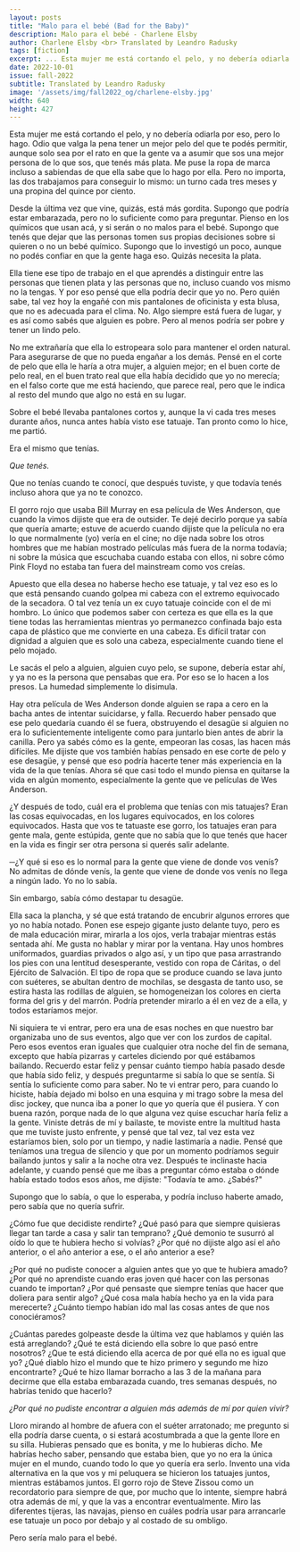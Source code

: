 ```yaml
---
layout: posts
title: "Malo para el bebé (Bad for the Baby)"
description: Malo para el bebé - Charlene Elsby
author: Charlene Elsby <br> Translated by Leandro Radusky
tags: [fiction]
excerpt: ... Esta mujer me está cortando el pelo, y no debería odiarla por eso, pero lo hago ...
date: 2022-10-01
issue: fall-2022
subtitle: Translated by Leandro Radusky
image: '/assets/img/fall2022_og/charlene-elsby.jpg'
width: 640
height: 427
--- 
```


Esta mujer me está cortando el pelo, y no debería odiarla por eso, pero
lo hago. Odio que valga la pena tener un mejor pelo del que te podés
permitir, aunque solo sea por el rato en que la gente va a asumir que
sos una mejor persona de lo que sos, que tenés más plata. Me puse la
ropa de marca incluso a sabiendas de que ella sabe que lo hago por ella.
Pero no importa, las dos trabajamos para conseguir lo mismo: un turno
cada tres meses y una propina del quince por ciento.

Desde la última vez que vine, quizás, está más gordita. Supongo que
podría estar embarazada, pero no lo suficiente como para preguntar.
Pienso en los químicos que usan acá, y si serán o no malos para el bebé.
Supongo que tenés que dejar que las personas tomen sus propias
decisiones sobre si quieren o no un bebé químico. Supongo que lo
investigó un poco, aunque no podés confiar en que la gente haga eso.
Quizás necesita la plata.

Ella tiene ese tipo de trabajo en el que aprendés a distinguir entre las
personas que tienen plata y las personas que no, incluso cuando vos
mismo no la tengas. Y por eso pensé que ella podría decir que yo no.
Pero quién sabe, tal vez hoy la engañé con mis pantalones de oficinista
y esta blusa, que no es adecuada para el clima. No. Algo siempre está
fuera de lugar, y es así como sabés que alguien es pobre. Pero al menos
podría ser pobre y tener un lindo pelo.

No me extrañaría que ella lo estropeara solo para mantener el orden
natural. Para asegurarse de que no pueda engañar a los demás. Pensé en
el corte de pelo que ella le haría a otra mujer, a alguien mejor; en el
buen corte de pelo real, en el buen trato real que ella había decidido
que yo no merecía; en el falso corte que me está haciendo, que parece
real, pero que le indica al resto del mundo que algo no está en su
lugar.

Sobre el bebé llevaba pantalones cortos y, aunque la vi cada tres meses
durante años, nunca antes había visto ese tatuaje. Tan pronto como lo
hice, me partió.

Era el mismo que tenías.

*Que tenés.*

Que no tenías cuando te conocí, que después tuviste, y que todavía tenés
incluso ahora que ya no te conozco.

El gorro rojo que usaba Bill Murray en esa película de Wes Anderson, que
cuando la vimos dijiste que era de outsider. Te dejé decirlo porque ya
sabía que quería amarte; estuve de acuerdo cuando dijiste que la
película no era lo que normalmente (yo) vería en el cine; no dije nada
sobre los otros hombres que me habían mostrado películas más fuera de la
norma todavía; ni sobre la música que escuchaba cuando estaba con ellos,
ni sobre cómo Pink Floyd no estaba tan fuera del mainstream como vos
creías.

Apuesto que ella desea no haberse hecho ese tatuaje, y tal vez eso es lo
que está pensando cuando golpea mi cabeza con el extremo equivocado de
la secadora. O tal vez tenía un ex cuyo tatuaje coincide con el de mi
hombro. Lo único que podemos saber con certeza es que ella es la que
tiene todas las herramientas mientras yo permanezco confinada bajo esta
capa de plástico que me convierte en una cabeza. Es difícil tratar con
dignidad a alguien que es solo una cabeza, especialmente cuando tiene el
pelo mojado.

Le sacás el pelo a alguien, alguien cuyo pelo, se supone, debería estar
ahí, y ya no es la persona que pensabas que era. Por eso se lo hacen a
los presos. La humedad simplemente lo disimula.

Hay otra película de Wes Anderson donde alguien se rapa a cero en la
bacha antes de intentar suicidarse, y falla. Recuerdo haber pensado que
ese pelo quedaría cuando él se fuera, obstruyendo el desagüe si alguien
no era lo suficientemente inteligente como para juntarlo bien antes de
abrir la canilla. Pero ya sabés cómo es la gente, empeoran las cosas,
las hacen más difíciles. Me dijiste que vos también habías pensado en
ese corte de pelo y ese desagüe, y pensé que eso podría hacerte tener
más experiencia en la vida de la que tenías. Ahora sé que casi todo el
mundo piensa en quitarse la vida en algún momento, especialmente la
gente que ve películas de Wes Anderson.

¿Y después de todo, cuál era el problema que tenías con mis tatuajes?
Eran las cosas equivocadas, en los lugares equivocados, en los colores
equivocados. Hasta que vos te tatuaste ese gorro, los tatuajes eran para
gente mala, gente estúpida, gente que no sabía que lo que tenés que
hacer en la vida es fingir ser otra persona si querés salir adelante.

─¿Y qué si eso es lo normal para la gente que viene de donde vos venís?
No admitas de dónde venís, la gente que viene de donde vos venís no
llega a ningún lado. Yo no lo sabía.

Sin embargo, sabía cómo destapar tu desagüe.

Ella saca la plancha, y sé que está tratando de encubrir algunos errores
que yo no había notado. Ponen ese espejo gigante justo delante tuyo,
pero es de mala educación mirar, mirarla a los ojos, verla trabajar
mientras estás sentada ahí. Me gusta no hablar y mirar por la ventana.
Hay unos hombres uniformados, guardias privados o algo así, y un tipo
que pasa arrastrando los pies con una lentitud desesperante, vestido con
ropa de Cáritas, o del Ejército de Salvación. El tipo de ropa que se
produce cuando se lava junto con suéteres, se abultan dentro de
mochilas, se desgasta de tanto uso, se estira hasta las rodillas de
alguien, se homogeneizan los colores en cierta forma del gris y del
marrón. Podría pretender mirarlo a él en vez de a ella, y todos
estaríamos mejor.

Ni siquiera te vi entrar, pero era una de esas noches en que nuestro bar
organizaba uno de sus eventos, algo que ver con los zurdos de capital.
Pero esos eventos eran iguales que cualquier otra noche del fin de
semana, excepto que había pizarras y carteles diciendo por qué estábamos
bailando. Recuerdo estar feliz y pensar cuánto tiempo había pasado desde
que había sido feliz, y después preguntarme si sabía lo que se sentía.
Si sentía lo suficiente como para saber. No te vi entrar pero, para
cuando lo hiciste, había dejado mi bolso en una esquina y mi trago sobre
la mesa del disc jockey, que nunca iba a poner lo que yo quería que él
pusiera. Y con buena razón, porque nada de lo que alguna vez quise
escuchar haría feliz a la gente. Viniste detrás de mí y bailaste, te
moviste entre la multitud hasta que me tuviste justo enfrente, y pensé
que tal vez, tal vez esta vez estaríamos bien, solo por un tiempo, y
nadie lastimaría a nadie. Pensé que teníamos una tregua de silencio y
que por un momento podríamos seguir bailando juntos y salir a la noche
otra vez. Después te inclinaste hacia adelante, y cuando pensé que me
ibas a preguntar cómo estaba o dónde había estado todos esos años, me
dijiste: \"Todavía te amo. ¿Sabés?\"

Supongo que lo sabía, o que lo esperaba, y podría incluso haberte amado,
pero sabía que no quería sufrir.

¿Cómo fue que decidiste rendirte? ¿Qué pasó para que siempre quisieras
llegar tan tarde a casa y salir tan temprano? ¿Qué demonio te susurró al
oído lo que te hubiera hecho si volvías? ¿Por qué no dijiste algo así el
año anterior, o el año anterior a ese, o el año anterior a ese?

¿Por qué no pudiste conocer a alguien antes que yo que te hubiera amado?
¿Por qué no aprendiste cuando eras joven qué hacer con las personas
cuando te importan? ¿Por qué pensaste que siempre tenías que hacer que
doliera para sentir algo? ¿Qué cosa mala había hecho ya en la vida para
merecerte? ¿Cuánto tiempo habían ido mal las cosas antes de que nos
conociéramos?

¿Cuántas paredes golpeaste desde la última vez que hablamos y quién las
está arreglando? ¿Qué te está diciendo ella sobre lo que pasó entre
nosotros? ¿Que te está diciendo ella acerca de por qué ella no es igual
que yo? ¿Qué diablo hizo el mundo que te hizo primero y segundo me hizo
encontrarte? ¿Qué te hizo llamar borracho a las 3 de la mañana para
decirme que ella estaba embarazada cuando, tres semanas después, no
habrías tenido que hacerlo?

*¿Por qué no pudiste encontrar a alguien más además de mí por quien
vivir?*

Lloro mirando al hombre de afuera con el suéter arratonado; me pregunto
si ella podría darse cuenta, o si estará acostumbrada a que la gente
llore en su silla. Hubieras pensado que es bonita, y me lo hubieras
dicho. Me habrías hecho saber, pensando que estaba bien, que yo no era
la única mujer en el mundo, cuando todo lo que yo quería era serlo.
Invento una vida alternativa en la que vos y mi peluquera se hicieron
los tatuajes juntos, mientras estábamos juntos. El gorro rojo de Steve
Zissou como un recordatorio para siempre de que, por mucho que lo
intente, siempre habrá otra además de mí, y que la vas a encontrar
eventualmente. Miro las diferentes tijeras, las navajas, pienso en
cuáles podría usar para arrancarle ese tatuaje un poco por debajo y al
costado de su ombligo.

Pero sería malo para el bebé.
